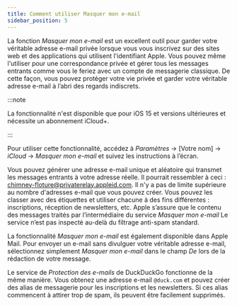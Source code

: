 ```yaml
---
title: Comment utiliser Masquer mon e-mail
sidebar_position: 5
---
```


La fonction *Masquer mon e-mail* est un excellent outil pour garder votre véritable adresse e-mail privée lorsque vous vous inscrivez sur des sites web et des applications qui utilisent l'identifiant Apple. Vous pouvez même l'utiliser pour une correspondance privée et gérer tous les messages entrants comme vous le feriez avec un compte de messagerie classique. De cette façon, vous pouvez protéger votre vie privée et garder votre véritable adresse e-mail à l’abri des regards indiscrets.

:::note

La fonctionnalité n'est disponible que pour iOS 15 et versions ultérieures et nécessite un abonnement iCloud+.

:::

Pour utiliser cette fonctionnalité, accédez à *Paramètres* → [Votre nom] → *iCloud* → *Masquer mon e-mail* et suivez les instructions à l’écran.

Vous pouvez générer une adresse e-mail unique et aléatoire qui transmet les messages entrants à votre adresse réelle. Il pourrait ressembler à ceci : chimney-floture@privaterelay.appleid.com. Il n'y a pas de limite supérieure au nombre d'adresses e-mail que vous pouvez créer. Vous pouvez les classer avec des étiquettes et utiliser chacune à des fins différentes : inscriptions, réception de newsletters, etc. Apple s’assure que le contenu des messages traités par l’intermédiaire du service *Masquer mon e-mail* Le service n’est pas inspecté au-delà du filtrage anti-spam standard.

La fonctionnalité *Masquer mon e-mail* est également disponible dans Apple Mail. Pour envoyer un e-mail sans divulguer votre véritable adresse e-mail, sélectionnez simplement *Masquer mon e-mail* dans le champ *De* lors de la rédaction de votre message.

Le service de *Protection des e-mails* de DuckDuckGo fonctionne de la même manière. Vous obtenez une adresse e-mail `@duck.com` et pouvez créer des alias de messagerie pour les inscriptions et les newsletters. Si ces alias commencent à attirer trop de spam, ils peuvent être facilement supprimés.
